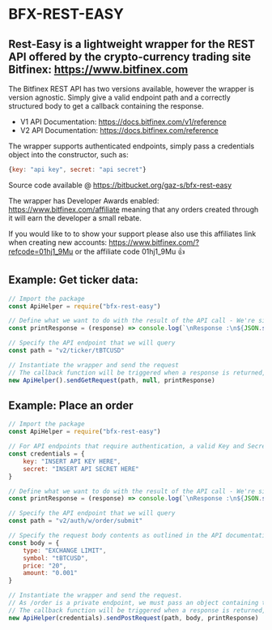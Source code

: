 # BFX-REST-EASY #

## Rest-Easy is a lightweight wrapper for the REST API offered by the crypto-currency trading site Bitfinex: https://www.bitfinex.com

The Bitfinex REST API has two versions available, however the wrapper is version agnostic.
Simply give a valid endpoint path and a correctly structured body to get a callback containing the response.

* V1 API Documentation: https://docs.bitfinex.com/v1/reference
* V2 API Documentation: https://docs.bitfinex.com/reference

The wrapper supports authenticated endpoints, simply pass a credentials object into the constructor, such as:
```javascript
{key: "api key", secret: "api secret"}
```

Source code available @ https://bitbucket.org/gaz-s/bfx-rest-easy

The wrapper has Developer Awards enabled: https://www.bitfinex.com/affiliate meaning that any orders created through it will earn the developer a small rebate.

If you would like to to show your support please also use this affiliates link when creating new accounts: https://www.bitfinex.com/?refcode=01hj1_9Mu or the affiliate code 01hj1_9Mu 👍

## Example: Get ticker data:
```javascript
// Import the package
const ApiHelper = require("bfx-rest-easy")

// Define what we want to do with the result of the API call - We're simply printing the response 
const printResponse = (response) => console.log(`\nResponse :\n${JSON.stringify(response, null, 2)}`)

// Specify the API endpoint that we will query
const path = "v2/ticker/tBTCUSD"

// Instantiate the wrapper and send the request
// The callback function will be triggered when a response is returned, and we should see the content in the console
new ApiHelper().sendGetRequest(path, null, printResponse)
```

## Example: Place an order
```javascript
// Import the package
const ApiHelper = require("bfx-rest-easy")

// For API endpoints that require authentication, a valid Key and Secret must be provided
const credentials = {
    key: "INSERT API KEY HERE",
    secret: "INSERT API SECRET HERE"
}

// Define what we want to do with the result of the API call - We're simply printing the response 
const printResponse = (response) => console.log(`\nResponse :\n${JSON.stringify(response, null, 2)}`)

// Specify the API endpoint that we will query
const path = "v2/auth/w/order/submit"

// Specify the request body contents as outlined in the API documentation
const body = {
    type: "EXCHANGE LIMIT",
    symbol: "tBTCUSD",
    price: "20",
    amount: "0.001"
}

// Instantiate the wrapper and send the request.
// As /order is a private endpoint, we must pass an object containing the API credentials to the constructor.
// The callback function will be triggered when a response is returned, and we should see the content in the console.
new ApiHelper(credentials).sendPostRequest(path, body, printResponse)
```